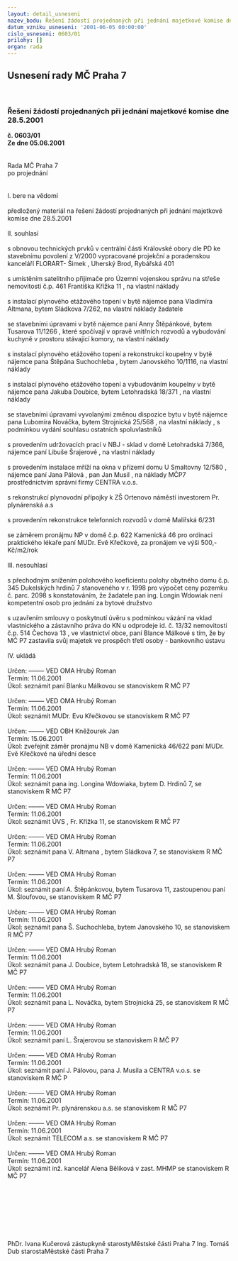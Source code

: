 ```yaml
---
layout: detail_usneseni
nazev_bodu: Řešení žádostí projednaných při jednání majetkové komise dne 28.5.2001
datum_vzniku_usneseni: '2001-06-05 00:00:00'
cislo_usneseni: 0603/01
prilohy: []
organ: rada
---
```

<div id="ucUsn_pList" class="usn">
	<span><h2>Usnesení rady MČ Praha 7 </h2>
<br></span><div class="standBody">
<span><h3>Řešení žádostí projednaných při jednání majetkové komise dne 28.5.2001</h3></span><div class="center">
		<strong>č. 0603/01</strong><br>
	</div>
<div class="center">
		<strong>Ze dne 05.06.2001</strong><br><br>
	</div>
<br>Rada MČ Praha 7<br>po projednání<br><br><br>I.	bere na vědomí<br><br> předložený materiál na řešení žádostí projednaných při jednání majetkové komise dne 28.5.2001<br><br>II.	souhlasí <br><br>s obnovou technických prvků v centrální části Královské obory dle PD ke stavebnímu povolení z V/2000 vypracované projekční a poradenskou kanceláří FLORART- Šimek , Uherský Brod, Rybářská 401<br><br>s umístěním satelitního přijímače  pro Územní vojenskou správu na střeše nemovitosti č.p. 461 Františka Křížka 11 , na vlastní náklady <br><br>s instalací plynového etážového topení v bytě nájemce pana Vladimíra Altmana, bytem Sládkova 7/262, na vlastní náklady žadatele<br><br>se stavebními úpravami v bytě nájemce paní Anny Štěpánkové, bytem Tusarova 11/1266 , které spočívají v opravě vnitřních rozvodů a vybudování kuchyně v prostoru stávající komory, na vlastní náklady<br><br>s instalací plynového etážového topení a rekonstrukcí koupelny v bytě nájemce pana Štěpána Suchochleba , bytem Janovského 10/1116, na vlastní náklady<br><br>s instalací plynového etážového topení a vybudováním koupelny v bytě nájemce pana Jakuba Doubice, bytem Letohradská 18/371 ,    na vlastní náklady<br><br>se stavebními úpravami  vyvolanými změnou dispozice bytu v bytě nájemce pana Lubomíra Nováčka, bytem Strojnická 25/568 , na vlastní náklady , s podmínkou vydání souhlasu ostatních spoluvlastníků<br><br>s provedením udržovacích prací v NBJ - sklad v domě Letohradská 7/366, nájemce paní Libuše Šrajerové , na vlastní náklady<br><br>s provedením instalace mříží na okna v přízemí domu U Smaltovny 12/580 , nájemce paní Jana Pálová , pan Jan Musil , na náklady MČP7 prostřednictvím správní firmy CENTRA v.o.s.<br><br>s rekonstrukcí plynovodní přípojky k ZŠ Ortenovo náměstí investorem Pr. plynárenská a.s<br><br>s provedením rekonstrukce telefonních rozvodů v domě Malířská 6/231<br><br>se záměrem  pronájmu NP v domě č.p. 622 Kamenická 46 pro ordinaci praktického lékaře paní MUDr. Evě Křečkové, za pronájem ve výši  500,- Kč/m2/rok<br><br>III.	nesouhlasí<br><br>s přechodným snížením polohového koeficientu polohy obytného domu č.p. 345 Dukelských hrdinů 7 stanoveného v r. 1998 pro výpočet ceny pozemku č. parc. 2098  s konstatováním, že žadatele pan ing. Longin Wdowiak není kompetentní osob pro jednání za bytové družstvo<br><br>s uzavřením smlouvy o poskytnutí úvěru s podmínkou  vázání na vklad vlastnického a zástavního práva do KN u odprodeje id. č.  13/32 nemovitosti č.p. 514 Čechova 13 , ve vlastnictví obce,  paní  Blance Málkové s tím, že by MČ P7 zastavila svůj majetek ve prospěch třetí osoby - bankovního ústavu <br><br>IV.	ukládá <br><br> Určen:	–––––	VED OMA Hrubý Roman<br>Termín: 11.06.2001<br>Úkol:	seznámit paní Blanku Málkovou se stanoviskem R MČ P7<br> <br> Určen:	–––––	VED OMA Hrubý Roman<br>Termín: 11.06.2001<br>Úkol:	seznámit MUDr. Evu Křečkovou se stanoviskem R MČ P7<br> <br> Určen:	–––––	VED OBH Kněžourek Jan<br>Termín: 15.06.2001<br>Úkol:	zveřejnit záměr pronájmu NB v domě Kamenická 46/622 paní MUDr. Evě Křečkové na úřední desce<br> <br> Určen:	–––––	VED OMA Hrubý Roman<br>Termín: 11.06.2001<br>Úkol:	seznámit pana ing. Longina Wdowiaka, bytem D. Hrdinů 7, se stanoviskem R MČ P7<br> <br> Určen:	–––––	VED OMA Hrubý Roman<br>Termín: 11.06.2001<br>Úkol:	seznámit ÚVS , Fr. Křížka 11, se stanoviskem R MČ P7<br> <br> Určen:	–––––	VED OMA Hrubý Roman<br>Termín: 11.06.2001<br>Úkol:	seznámit pana V. Altmana , bytem Sládkova 7, se stanoviskem R MČ P7<br> <br> Určen:	–––––	VED OMA Hrubý Roman<br>Termín: 11.06.2001<br>Úkol:	seznámit paní A. Štěpánkovou, bytem Tusarova 11, zastoupenou paní M. Šloufovou, se stanoviskem R MČ P7<br> <br> Určen:	–––––	VED OMA Hrubý Roman<br>Termín: 11.06.2001<br>Úkol:	seznámit pana Š. Suchochleba, bytem Janovského 10, se stanoviskem R MČ P7<br> <br> Určen:	–––––	VED OMA Hrubý Roman<br>Termín: 11.06.2001<br>Úkol:	seznámit pana J. Doubice, bytem Letohradská 18, se stanoviskem R MČ P7<br> <br> Určen:	–––––	VED OMA Hrubý Roman<br>Termín: 11.06.2001<br>Úkol:	seznámit pana L. Nováčka, bytem Strojnická 25, se stanoviskem R MČ P7<br> <br> Určen:	–––––	VED OMA Hrubý Roman<br>Termín: 11.06.2001<br>Úkol:	seznámit paní L. Šrajerovou se stanoviskem R MČ P7<br> <br> Určen:	–––––	VED OMA Hrubý Roman<br>Termín: 11.06.2001<br>Úkol:	seznámit paní J. Pálovou, pana J. Musila a CENTRA v.o.s. se stanoviskem R MČ P<br> <br> Určen:	–––––	VED OMA Hrubý Roman<br>Termín: 11.06.2001<br>Úkol:	seznámit Pr. plynárenskou a.s. se stanoviskem R MČ P7<br> <br> Určen:	–––––	VED OMA Hrubý Roman<br>Termín: 11.06.2001<br>Úkol:	seznámit TELECOM a.s. se stanoviskem R MČ P7<br> <br> Určen:	–––––	VED OMA Hrubý Roman<br>Termín: 11.06.2001<br>Úkol:	seznámit inž. kancelář Alena Bělíková v zast. MHMP se stanoviskem R MČ P7<br> <br><br><br><br><br><br><br> 	<br>PhDr. Ivana Kučerová zástupkyně starostyMěstské části Praha 7	Ing. Tomáš Dub starostaMěstské části Praha 7<br>	<br><br>
</div>
</div>